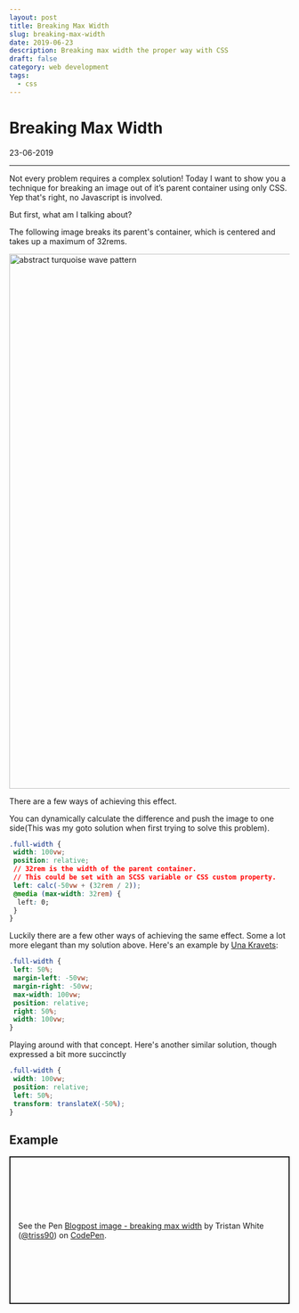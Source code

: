 ```yaml
---
layout: post
title: Breaking Max Width
slug: breaking-max-width
date: 2019-06-23
description: Breaking max width the proper way with CSS
draft: false
category: web development
tags:
  - css
---
```


# Breaking Max Width

<p class='timestamp'><time datetime='23-06-2019'>23-06-2019</time></p>
<hr>
                                                                 
Not every problem requires a complex solution! Today I want to show you a technique for breaking 
an image out of it’s parent container using only CSS. Yep that's right, no Javascript is involved.

But first, what am I talking about?

The following image breaks its parent's container, which is centered and takes up a maximum of 32rems.

<style>
.full-width {
  width: 100vw;
  position: relative;
  left: 50%;
  transform: translateX(-50%);
}
</style>
<img src="https://triss.dev/assets/img/blog/example-pattern.jpg" alt="abstract turquoise wave pattern" class="full-width">

There are a few ways of achieving this effect.

You can dynamically calculate the difference and push the image to one side(This was my goto solution when first trying to solve this problem).

```css
.full-width {
 width: 100vw;
 position: relative;
 // 32rem is the width of the parent container.
 // This could be set with an SCSS variable or CSS custom property.
 left: calc(-50vw + (32rem / 2));
 @media (max-width: 32rem) {
  left: 0;
 }
}
```

Luckily there are a few other ways of achieving the same effect. Some a lot more elegant than my solution above.
Here's an example by <a href="https://twitter.com/Una" target="_blank" rel="noopener">Una Kravets</a>:

```css
.full-width {
 left: 50%;
 margin-left: -50vw;
 margin-right: -50vw;
 max-width: 100vw;
 position: relative;
 right: 50%;
 width: 100vw;
}
```

Playing around with that concept. Here's another similar solution, though expressed a bit more succinctly

```css
.full-width {
 width: 100vw;
 position: relative;
 left: 50%;
 transform: translateX(-50%);
}
```

## Example

<p class="codepen" data-height="265" data-theme-id="light" data-default-tab="result" data-user="triss90" data-slug-hash="arPLGG" style="height: 265px; box-sizing: border-box; display: flex; align-items: center; justify-content: center; border: 2px solid; margin: 1em 0; padding: 1em;" data-pen-title="Blogpost image - breaking max width">
  <span>See the Pen <a href="https://codepen.io/triss90/pen/arPLGG/">
  Blogpost image - breaking max width</a> by Tristan  White (<a href="https://codepen.io/triss90">@triss90</a>)
  on <a href="https://codepen.io">CodePen</a>.</span>
</p>
<script async src="https://static.codepen.io/assets/embed/ei.js"></script>
